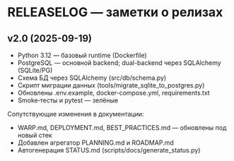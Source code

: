 # RELEASELOG — заметки о релизах

## v2.0 (2025-09-19)
- Python 3.12 — базовый runtime (Dockerfile)
- PostgreSQL — основной backend; dual-backend через SQLAlchemy (SQLite/PG)
- Схема БД через SQLAlchemy (src/db/schema.py)
- Скрипт миграции данных (tools/migrate_sqlite_to_postgres.py)
- Обновлены .env.example, docker-compose.yml, requirements.txt
- Smoke‑тесты и pytest — зелёные

Сопутствующие изменения в документации:
- WARP.md, DEPLOYMENT.md, BEST_PRACTICES.md — обновлены под новый стек
- Добавлен агрегатор PLANNING.md и ROADMAP.md
- Автогенерация STATUS.md (scripts/docs/generate_status.py)

